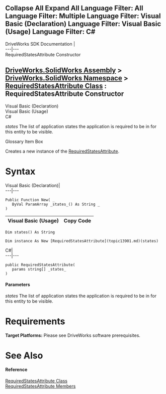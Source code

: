        

 Collapse All Expand All  Language Filter: All  Language Filter: Multiple  Language Filter: Visual Basic (Declaration) Language Filter: Visual Basic (Usage) Language Filter: C#  
---  
DriveWorks SDK Documentation  |   
---|---  
RequiredStatesAttribute Constructor   
  
[DriveWorks.SolidWorks Assembly](topic13342.md) > [DriveWorks.SolidWorks Namespace](topic13345.md) > [RequiredStatesAttribute Class](topic13901.md) : RequiredStatesAttribute Constructor  
---  
  
Visual Basic (Declaration)    
Visual Basic (Usage)    
C# 

_states_
    The list of application states the application is required to be in for this entity to be visible.

Glossary Item Box

Creates a new instance of the [RequiredStatesAttribute](topic13901.md). 

# Syntax

Visual Basic (Declaration)|   
---|---  
      
    
    Public Function New( _
       ByVal ParamArray _states_() As String _
    )  
  
Visual Basic (Usage)| Copy Code  
---|---  
      
    
    Dim states() As String
     
    Dim instance As New [RequiredStatesAttribute](topic13901.md)(states)  
  
C#|   
---|---  
      
    
    public RequiredStatesAttribute( 
       params string[] _states_
    )  
  
#### Parameters

 _states_
    The list of application states the application is required to be in for this entity to be visible.

# Requirements

**Target Platforms:** Please see DriveWorks software prerequisites.

# See Also

#### Reference

[RequiredStatesAttribute Class](topic13901.md)   
[RequiredStatesAttribute Members](topic13902.md)


